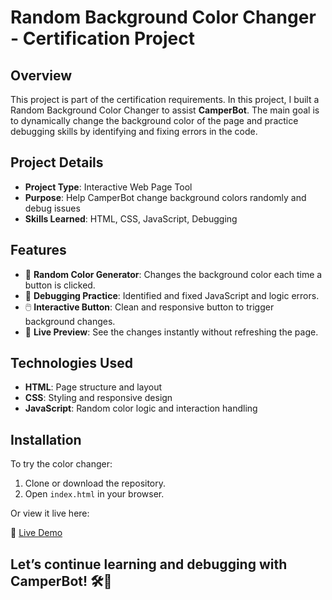 # Random Background Color Changer - Certification Project

## Overview
This project is part of the certification requirements. In this project, I built a Random Background Color Changer to assist **CamperBot**. The main goal is to dynamically change the background color of the page and practice debugging skills by identifying and fixing errors in the code.

## Project Details
- **Project Type**: Interactive Web Page Tool
- **Purpose**: Help CamperBot change background colors randomly and debug issues
- **Skills Learned**: HTML, CSS, JavaScript, Debugging

## Features
- 🎨 **Random Color Generator**: Changes the background color each time a button is clicked.
- 🐞 **Debugging Practice**: Identified and fixed JavaScript and logic errors.
- 🖱️ **Interactive Button**: Clean and responsive button to trigger background changes.
- 🔁 **Live Preview**: See the changes instantly without refreshing the page.

## Technologies Used
- **HTML**: Page structure and layout
- **CSS**: Styling and responsive design
- **JavaScript**: Random color logic and interaction handling

## Installation
To try the color changer:

1. Clone or download the repository.
2. Open `index.html` in your browser.

Or view it live here:

🔗 [Live Demo](https://YOUR_USERNAME.github.io/random-color-changer)

## Let’s continue learning and debugging with CamperBot! 🛠️🚀
